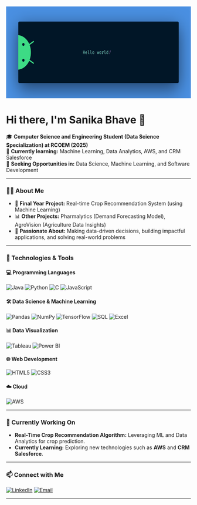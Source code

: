 <p align="center">
  <img src="logo.png" alt="Welcome Image" height="250" width="900"/>
</p>

# Hi there, I'm Sanika Bhave 👋

🎓 **Computer Science and Engineering Student (Data Science Specialization) at RCOEM (2025)**  
🌱 **Currently learning:** Machine Learning, Data Analytics, AWS, and CRM Salesforce  
💼 **Seeking Opportunities in:** Data Science, Machine Learning, and Software Development

---

### 👨‍💻 About Me
- 🔬 **Final Year Project:** Real-time Crop Recommendation System (using Machine Learning)
- 📊 **Other Projects:** Pharmalytics (Demand Forecasting Model), AgroVision (Agriculture Data Insights)
- 🎉 **Passionate About:** Making data-driven decisions, building impactful applications, and solving real-world problems

---

### 🔧 Technologies & Tools

#### 💻 Programming Languages
![Java](https://img.shields.io/badge/Java-%23ED8B00?style=for-the-badge&logo=openjdk&logoColor=white)
![Python](https://img.shields.io/badge/Python-3670A0?style=for-the-badge&logo=python&logoColor=ffdd54)
![C](https://img.shields.io/badge/C-00599C?style=for-the-badge&logo=c&logoColor=white)
![JavaScript](https://img.shields.io/badge/JavaScript-%23323330?style=for-the-badge&logo=javascript&logoColor=%23F7DF1E)

#### 🛠️ Data Science & Machine Learning
![Pandas](https://img.shields.io/badge/Pandas-%23150458?style=for-the-badge&logo=pandas&logoColor=white)
![NumPy](https://img.shields.io/badge/NumPy-%23013243?style=for-the-badge&logo=numpy&logoColor=white)
![TensorFlow](https://img.shields.io/badge/TensorFlow-FF6F00?style=for-the-badge&logo=tensorflow&logoColor=white)
![SQL](https://img.shields.io/badge/SQL-%2300f?style=for-the-badge&logo=sqlite&logoColor=white)
![Excel](https://img.shields.io/badge/Excel-217346?style=for-the-badge&logo=microsoft-excel&logoColor=white)

#### 📊 Data Visualization
![Tableau](https://img.shields.io/badge/Tableau-E97627?style=for-the-badge&logo=tableau&logoColor=white)
![Power BI](https://img.shields.io/badge/PowerBI-F2C811?style=for-the-badge&logo=powerbi&logoColor=black)

#### 🌐 Web Development
![HTML5](https://img.shields.io/badge/HTML5-%23E34F26?style=for-the-badge&logo=html5&logoColor=white)
![CSS3](https://img.shields.io/badge/CSS3-%231572B6?style=for-the-badge&logo=css3&logoColor=white)

#### ☁️ Cloud 
![AWS](https://img.shields.io/badge/AWS-%23FF9900?style=for-the-badge&logo=amazon-aws&logoColor=white)

---

### 🌱 Currently Working On
- **Real-Time Crop Recommendation Algorithm:** Leveraging ML and Data Analytics for crop prediction.
- **Currently Learning:** Exploring new technologies such as **AWS** and **CRM Salesforce**.

---

### 📫 Connect with Me
[![LinkedIn](https://img.shields.io/badge/-LinkedIn-333333?style=for-the-badge&logo=linkedin&logoColor=0A66C2)](www.linkedin.com/in/sanika-bhave)
[![Email](https://img.shields.io/badge/-Email-333333?style=for-the-badge&logo=gmail&logoColor=red)](mailto:your-sanikabhave123@gmail.com)

---
